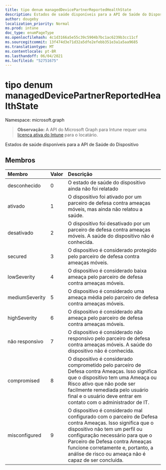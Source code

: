 ```yaml
---
title: tipo denum managedDevicePartnerReportedHealthState
description: Estados de saúde disponíveis para a API de Saúde do Dispositivo
author: dougeby
localization_priority: Normal
ms.prod: intune
doc_type: enumPageType
ms.openlocfilehash: 4c1d3166a5e55c39c5904b7bc1ac6239b3cc11cf
ms.sourcegitcommit: 13f474d3e71d32a5dfe2efebb351e3a1a5aa9685
ms.translationtype: MT
ms.contentlocale: pt-BR
ms.lasthandoff: 06/04/2021
ms.locfileid: "52751675"
---
```

# <a name="manageddevicepartnerreportedhealthstate-enum-type"></a>tipo denum managedDevicePartnerReportedHealthState

Namespace: microsoft.graph

> **Observação:** A API do Microsoft Graph para Intune requer uma [licença ativa do Intune](https://go.microsoft.com/fwlink/?linkid=839381) para o locatário.

Estados de saúde disponíveis para a API de Saúde do Dispositivo

## <a name="members"></a>Membros
|Membro|Valor|Descrição|
|:---|:---|:---|
|desconhecido|0|O estado de saúde do dispositivo ainda não foi relatado|
|ativado|1|O dispositivo foi ativado por um parceiro de defesa contra ameaças móveis, mas ainda não relatou a saúde.|
|desativado|2|O dispositivo foi desativado por um parceiro de defesa contra ameaças móveis. A saúde do dispositivo não é conhecida.|
|secured|3|O dispositivo é considerado protegido pelo parceiro de defesa contra ameaças móveis.|
|lowSeverity|4 |O dispositivo é considerado baixa ameaça pelo parceiro de defesa contra ameaças móveis.|
|mediumSeverity|5 |O dispositivo é considerado uma ameaça média pelo parceiro de defesa contra ameaças móveis.|
|highSeverity|6 |O dispositivo é considerado alta ameaça pelo parceiro de defesa contra ameaças móveis.|
|não responsivo|7 |O dispositivo é considerado não responsivo pelo parceiro de defesa contra ameaças móveis. A saúde do dispositivo não é conhecida.|
|compromised|8 |O dispositivo é considerado comprometido pelo parceiro de Defesa contra Ameaças. Isso significa que o dispositivo tem uma Ameaça ou Risco ativo que não pode ser facilmente remediada pelo usuário final e o usuário deve entrar em contato com o administrador de IT.|
|misconfigured|9 |O dispositivo é considerado mal configurado com o parceiro de Defesa contra Ameaças. Isso significa que o dispositivo não tem um perfil ou configuração necessário para que o Parceiro de Defesa contra Ameaças funcione corretamente e, portanto, a análise de risco ou ameaça não é capaz de ser concluída.|




